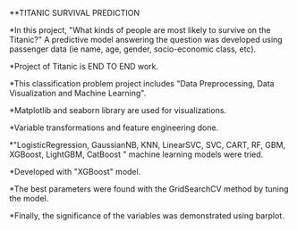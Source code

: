 **TITANIC SURVIVAL PREDICTION

*In this project, "What kinds of people are most likely to survive on the Titanic?" A predictive model answering the question was developed using passenger data (ie name, age, gender, socio-economic class, etc).

*Project of Titanic is END TO END work.

*This classification problem project includes "Data Preprocessing, Data Visualization and Machine Learning".

*Matplotlib and seaborn library are used for visualizations.

*Variable transformations and feature engineering done.

*"LogisticRegression, GaussianNB, KNN, LinearSVC, SVC, CART, RF, GBM, XGBoost, LightGBM, CatBoost " machine learning models were tried.

*Developed with "XGBoost" model.

*The best parameters were found with the GridSearchCV method by tuning the model.

*Finally, the significance of the variables was demonstrated using barplot.
